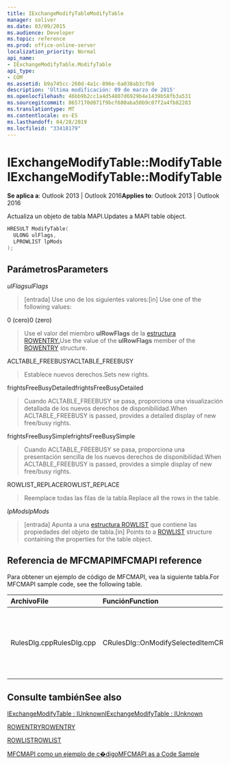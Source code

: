 ```yaml
---
title: IExchangeModifyTableModifyTable
manager: soliver
ms.date: 03/09/2015
ms.audience: Developer
ms.topic: reference
ms.prod: office-online-server
localization_priority: Normal
api_name:
- IExchangeModifyTable.ModifyTable
api_type:
- COM
ms.assetid: b9a745cc-260d-4a1c-896e-6a038ab3cfb9
description: 'Última modificación: 09 de marzo de 2015'
ms.openlocfilehash: 46bb9b2cc1a4d54807d6929b4e1439b58fb3a531
ms.sourcegitcommit: 8657170d071f9bcf680aba50b9c07f2a4fb82283
ms.translationtype: MT
ms.contentlocale: es-ES
ms.lasthandoff: 04/28/2019
ms.locfileid: "33418179"
---
```

# <a name="iexchangemodifytablemodifytable"></a><span data-ttu-id="aedb2-103">IExchangeModifyTable::ModifyTable</span><span class="sxs-lookup"><span data-stu-id="aedb2-103">IExchangeModifyTable::ModifyTable</span></span>

  
  
<span data-ttu-id="aedb2-104">**Se aplica a**: Outlook 2013 | Outlook 2016</span><span class="sxs-lookup"><span data-stu-id="aedb2-104">**Applies to**: Outlook 2013 | Outlook 2016</span></span> 
  
<span data-ttu-id="aedb2-105">Actualiza un objeto de tabla MAPI.</span><span class="sxs-lookup"><span data-stu-id="aedb2-105">Updates a MAPI table object.</span></span>
  
```cpp
HRESULT ModifyTable( 
  ULONG ulFlags, 
  LPROWLIST lpMods 
); 

```

## <a name="parameters"></a><span data-ttu-id="aedb2-106">Parámetros</span><span class="sxs-lookup"><span data-stu-id="aedb2-106">Parameters</span></span>

 <span data-ttu-id="aedb2-107">_ulFlags_</span><span class="sxs-lookup"><span data-stu-id="aedb2-107">_ulFlags_</span></span>
  
> <span data-ttu-id="aedb2-108">[entrada] Use uno de los siguientes valores:</span><span class="sxs-lookup"><span data-stu-id="aedb2-108">[in] Use one of the following values:</span></span> 
    
<span data-ttu-id="aedb2-109">0 (cero)</span><span class="sxs-lookup"><span data-stu-id="aedb2-109">0 (zero)</span></span>
  
> <span data-ttu-id="aedb2-110">Use el valor del miembro **ulRowFlags** de la [estructura ROWENTRY.](rowentry.md)</span><span class="sxs-lookup"><span data-stu-id="aedb2-110">Use the value of the **ulRowFlags** member of the [ROWENTRY](rowentry.md) structure.</span></span> 
    
<span data-ttu-id="aedb2-111">ACLTABLE_FREEBUSY</span><span class="sxs-lookup"><span data-stu-id="aedb2-111">ACLTABLE_FREEBUSY</span></span>
  
> <span data-ttu-id="aedb2-112">Establece nuevos derechos.</span><span class="sxs-lookup"><span data-stu-id="aedb2-112">Sets new rights.</span></span>
    
<span data-ttu-id="aedb2-113">frightsFreeBusyDetailed</span><span class="sxs-lookup"><span data-stu-id="aedb2-113">frightsFreeBusyDetailed</span></span>
  
> <span data-ttu-id="aedb2-114">Cuando ACLTABLE_FREEBUSY se pasa, proporciona una visualización detallada de los nuevos derechos de disponibilidad.</span><span class="sxs-lookup"><span data-stu-id="aedb2-114">When ACLTABLE_FREEBUSY is passed, provides a detailed display of new free/busy rights.</span></span>
    
<span data-ttu-id="aedb2-115">frightsFreeBusySimple</span><span class="sxs-lookup"><span data-stu-id="aedb2-115">frightsFreeBusySimple</span></span>
  
> <span data-ttu-id="aedb2-116">Cuando ACLTABLE_FREEBUSY se pasa, proporciona una presentación sencilla de los nuevos derechos de disponibilidad.</span><span class="sxs-lookup"><span data-stu-id="aedb2-116">When ACLTABLE_FREEBUSY is passed, provides a simple display of new free/busy rights.</span></span>
    
<span data-ttu-id="aedb2-117">ROWLIST_REPLACE</span><span class="sxs-lookup"><span data-stu-id="aedb2-117">ROWLIST_REPLACE</span></span>
  
> <span data-ttu-id="aedb2-118">Reemplace todas las filas de la tabla.</span><span class="sxs-lookup"><span data-stu-id="aedb2-118">Replace all the rows in the table.</span></span>
    
 <span data-ttu-id="aedb2-119">_lpMods_</span><span class="sxs-lookup"><span data-stu-id="aedb2-119">_lpMods_</span></span>
  
> <span data-ttu-id="aedb2-120">[entrada] Apunta a una [estructura ROWLIST](rowlist.md) que contiene las propiedades del objeto de tabla.</span><span class="sxs-lookup"><span data-stu-id="aedb2-120">[in] Points to a [ROWLIST](rowlist.md) structure containing the properties for the table object.</span></span> 
    
## <a name="mfcmapi-reference"></a><span data-ttu-id="aedb2-121">Referencia de MFCMAPI</span><span class="sxs-lookup"><span data-stu-id="aedb2-121">MFCMAPI reference</span></span>

<span data-ttu-id="aedb2-122">Para obtener un ejemplo de código de MFCMAPI, vea la siguiente tabla.</span><span class="sxs-lookup"><span data-stu-id="aedb2-122">For MFCMAPI sample code, see the following table.</span></span>
  
|<span data-ttu-id="aedb2-123">**Archivo**</span><span class="sxs-lookup"><span data-stu-id="aedb2-123">**File**</span></span>|<span data-ttu-id="aedb2-124">**Función**</span><span class="sxs-lookup"><span data-stu-id="aedb2-124">**Function**</span></span>|<span data-ttu-id="aedb2-125">**Comentario**</span><span class="sxs-lookup"><span data-stu-id="aedb2-125">**Comment**</span></span>|
|:-----|:-----|:-----|
|<span data-ttu-id="aedb2-126">RulesDlg.cpp</span><span class="sxs-lookup"><span data-stu-id="aedb2-126">RulesDlg.cpp</span></span>  <br/> |<span data-ttu-id="aedb2-127">CRulesDlg::OnModifySelectedItem</span><span class="sxs-lookup"><span data-stu-id="aedb2-127">CRulesDlg::OnModifySelectedItem</span></span>  <br/> |<span data-ttu-id="aedb2-128">MFCMAPI usa el **método IExchangeModifyTable::ModifyTable** para volver a escribir una regla modificada en la tabla de reglas.</span><span class="sxs-lookup"><span data-stu-id="aedb2-128">MFCMAPI uses the **IExchangeModifyTable::ModifyTable** method to write a modified rule back to the table of rules.</span></span>  <br/> |
   
## <a name="see-also"></a><span data-ttu-id="aedb2-129">Consulte también</span><span class="sxs-lookup"><span data-stu-id="aedb2-129">See also</span></span>



[<span data-ttu-id="aedb2-130">IExchangeModifyTable : IUnknown</span><span class="sxs-lookup"><span data-stu-id="aedb2-130">IExchangeModifyTable : IUnknown</span></span>](iexchangemodifytableiunknown.md)
  
[<span data-ttu-id="aedb2-131">ROWENTRY</span><span class="sxs-lookup"><span data-stu-id="aedb2-131">ROWENTRY</span></span>](rowentry.md)
  
[<span data-ttu-id="aedb2-132">ROWLIST</span><span class="sxs-lookup"><span data-stu-id="aedb2-132">ROWLIST</span></span>](rowlist.md)


[<span data-ttu-id="aedb2-133">MFCMAPI como un ejemplo de c�digo</span><span class="sxs-lookup"><span data-stu-id="aedb2-133">MFCMAPI as a Code Sample</span></span>](mfcmapi-as-a-code-sample.md)

